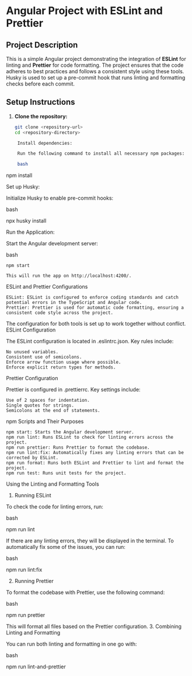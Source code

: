 # Angular Project with ESLint and Prettier

## Project Description
This is a simple Angular project demonstrating the integration of **ESLint** for linting and **Prettier** for code formatting. The project ensures that the code adheres to best practices and follows a consistent style using these tools. Husky is used to set up a pre-commit hook that runs linting and formatting checks before each commit.

## Setup Instructions

1. **Clone the repository:**

   ```bash
   git clone <repository-url>
   cd <repository-directory>

    Install dependencies:

    Run the following command to install all necessary npm packages:

    bash

npm install

Set up Husky:

Initialize Husky to enable pre-commit hooks:

bash

npx husky install

Run the Application:

Start the Angular development server:

bash

    npm start

    This will run the app on http://localhost:4200/.

ESLint and Prettier Configurations

    ESLint: ESLint is configured to enforce coding standards and catch potential errors in the TypeScript and Angular code.
    Prettier: Prettier is used for automatic code formatting, ensuring a consistent code style across the project.

The configuration for both tools is set up to work together without conflict.
ESLint Configuration

The ESLint configuration is located in .eslintrc.json. Key rules include:

    No unused variables.
    Consistent use of semicolons.
    Enforce arrow function usage where possible.
    Enforce explicit return types for methods.

Prettier Configuration

Prettier is configured in .prettierrc. Key settings include:

    Use of 2 spaces for indentation.
    Single quotes for strings.
    Semicolons at the end of statements.

npm Scripts and Their Purposes

    npm start: Starts the Angular development server.
    npm run lint: Runs ESLint to check for linting errors across the project.
    npm run prettier: Runs Prettier to format the codebase.
    npm run lint:fix: Automatically fixes any linting errors that can be corrected by ESLint.
    npm run format: Runs both ESLint and Prettier to lint and format the project.
    npm run test: Runs unit tests for the project.

Using the Linting and Formatting Tools
1. Running ESLint

To check the code for linting errors, run:

bash

npm run lint

If there are any linting errors, they will be displayed in the terminal. To automatically fix some of the issues, you can run:

bash

npm run lint:fix

2. Running Prettier

To format the codebase with Prettier, use the following command:

bash

npm run prettier

This will format all files based on the Prettier configuration.
3. Combining Linting and Formatting

You can run both linting and formatting in one go with:

bash

npm run lint-and-prettier

